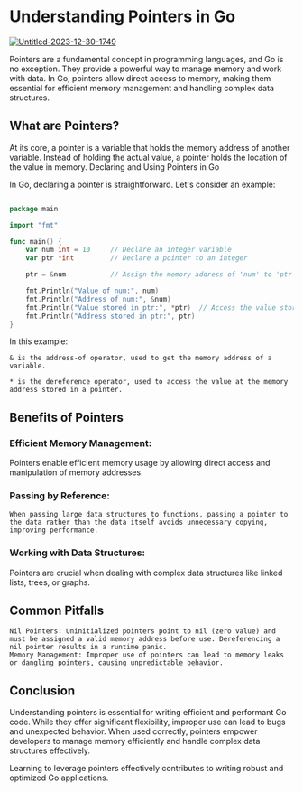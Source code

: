 # Understanding Pointers in Go

<a href="https://ibb.co/n7Jhh3y"><img src="https://i.ibb.co/Vg4XXHG/Untitled-2023-12-30-1749.png" alt="Untitled-2023-12-30-1749" border="0"></a>

Pointers are a fundamental concept in programming languages, and Go is no exception. They provide a powerful way to manage memory and work with data. In Go, pointers allow direct access to memory, making them essential for efficient memory management and handling complex data structures.

## What are Pointers?

At its core, a pointer is a variable that holds the memory address of another variable. Instead of holding the actual value, a pointer holds the location of the value in memory.
Declaring and Using Pointers in Go

In Go, declaring a pointer is straightforward. Let's consider an example:

```go

package main

import "fmt"

func main() {
    var num int = 10     // Declare an integer variable
    var ptr *int         // Declare a pointer to an integer

    ptr = &num           // Assign the memory address of 'num' to 'ptr'

    fmt.Println("Value of num:", num)
    fmt.Println("Address of num:", &num)
    fmt.Println("Value stored in ptr:", *ptr)  // Access the value stored at the memory address pointed by 'ptr'
    fmt.Println("Address stored in ptr:", ptr)
}
```

In this example:

    & is the address-of operator, used to get the memory address of a variable.

    * is the dereference operator, used to access the value at the memory address stored in a pointer.

## Benefits of Pointers

### Efficient Memory Management:

Pointers enable efficient memory usage by allowing direct access and manipulation of memory addresses.

### Passing by Reference:

    When passing large data structures to functions, passing a pointer to the data rather than the data itself avoids unnecessary copying, improving performance.

### Working with Data Structures:

Pointers are crucial when dealing with complex data structures like linked lists, trees, or graphs.

## Common Pitfalls

    Nil Pointers: Uninitialized pointers point to nil (zero value) and must be assigned a valid memory address before use. Dereferencing a nil pointer results in a runtime panic.
    Memory Management: Improper use of pointers can lead to memory leaks or dangling pointers, causing unpredictable behavior.

## Conclusion

Understanding pointers is essential for writing efficient and performant Go code. While they offer significant flexibility, improper use can lead to bugs and unexpected behavior. When used correctly, pointers empower developers to manage memory efficiently and handle complex data structures effectively.

Learning to leverage pointers effectively contributes to writing robust and optimized Go applications.
